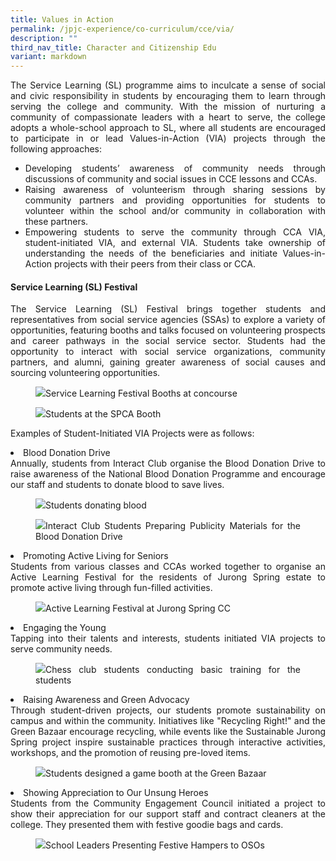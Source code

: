 ```yaml
---
title: Values in Action
permalink: /jpjc-experience/co-curriculum/cce/via/
description: ""
third_nav_title: Character and Citizenship Edu
variant: markdown
---
```

<div align="justify">
<p>The Service Learning (SL) programme aims to inculcate a sense of social and civic responsibility in students by encouraging them to learn through serving the college and community. With the mission of nurturing a community of compassionate leaders with a heart to serve, the college adopts a whole-school approach to SL, where all students are encouraged to participate in or lead Values-in-Action (VIA) projects through the following approaches:</p>
<ul>
<li>Developing students’ awareness of community needs through discussions of community and social issues in CCE lessons and CCAs.</li>

<li>Raising awareness of volunteerism through sharing sessions by community partners and providing opportunities for students to volunteer within the school and/or community in collaboration with these partners.</li>
	
<li>Empowering students to serve the community through CCA VIA, student-initiated VIA, and external VIA. Students take ownership of understanding the needs of the beneficiaries and initiate Values-in-Action projects with their peers from their class or CCA.</li></ul>

<h4>Service Learning (SL) Festival</h4>

<p>The Service Learning (SL) Festival brings together students and representatives from social service agencies (SSAs) to explore a variety of opportunities, featuring booths and talks focused on volunteering prospects and career pathways in the social service sector. Students had the opportunity to interact with social service organizations, community partners, and alumni, gaining greater awareness of social causes and sourcing volunteering opportunities.</p>

<p></p><figure><img src="/images/JPJC%20Experience/Co%20Curriculum/CCE/Values%20in%20Action/v1.jpg">Service Learning Festival Booths at concourse</figure><p></p>
	
<p></p><figure><img src="/images/JPJC%20Experience/Co%20Curriculum/CCE/Values%20in%20Action/v2.jpg">Students at the SPCA Booth</figure><p></p>
	
<p>Examples of Student-Initiated VIA Projects were as follows:</p>

<li>Blood Donation Drive<br>Annually, students from Interact Club organise the Blood Donation Drive to raise awareness of the National Blood Donation Programme and encourage our staff and students to donate blood to save lives.
</li>

<p></p><figure><img src="/images/JPJC%20Experience/Co%20Curriculum/CCE/Values%20in%20Action/v3.png">Students donating blood</figure><p></p>

<p></p><figure><img src="/images/JPJC%20Experience/Co%20Curriculum/CCE/Values%20in%20Action/v4.png">Interact Club Students Preparing Publicity Materials for the Blood Donation Drive</figure><p></p>

<li>Promoting Active Living for Seniors<br>
Students from various classes and CCAs worked together to organise an Active Learning Festival for the residents of Jurong Spring estate to promote active living through fun-filled activities.</li>

<p></p><figure><img src="/images/JPJC%20Experience/Co%20Curriculum/CCE/Values%20in%20Action/v5.jpg">Active Learning Festival at Jurong Spring CC</figure><p></p>

<li>Engaging the Young<br>
Tapping into their talents and interests, students initiated VIA projects to serve community needs.</li>

<p></p><figure><img src="/images/JPJC%20Experience/Co%20Curriculum/CCE/Values%20in%20Action/v6.jpg">Chess club students conducting basic training for the students</figure><p></p>
	
<li>Raising Awareness and Green Advocacy<br>
Through student-driven projects, our students promote sustainability on campus and within the community. Initiatives like "Recycling Right!" and the Green Bazaar encourage recycling, while events like the Sustainable Jurong Spring project inspire sustainable practices through interactive activities, workshops, and the promotion of reusing pre-loved items.</li>

<p></p><figure><img src="/images/JPJC%20Experience/Co%20Curriculum/CCE/Values%20in%20Action/v7.jpg">Students designed a game booth at the Green Bazaar</figure><p></p>
	
<li>Showing Appreciation to Our Unsung Heroes<br>
Students from the Community Engagement Council initiated a project to show their appreciation for our support staff and contract cleaners at the college. They presented them with festive goodie bags and cards.</li>

<p></p><figure><img src="/images/JPJC%20Experience/Co%20Curriculum/CCE/Values%20in%20Action/v8.jpg">School Leaders Presenting Festive Hampers to OSOs</figure><p></p>


</div>